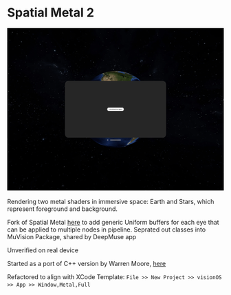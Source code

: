 # Spatial Metal 2

![Example screenshot](Screenshots/Screenshot.png)

Rendering two metal shaders in immersive space: Earth and Stars, which represent foreground and background. 

Fork of Spatial Metal [here](https://github.com/musesum/SpatialMetal) to add generic Uniform buffers for each eye that can be applied to multiple nodes in pipeline.
Seprated out classes into MuVision Package, shared by DeepMuse app 

Unverified on real device

Started as a port of C++ version by Warren Moore, [here](https://github.com/metal-by-example/metal-spatial-rendering)

Refactored to align with XCode Template: 
    ```
    File >> New Project >> visionOS >> App >> Window,Metal,Full
    ```
